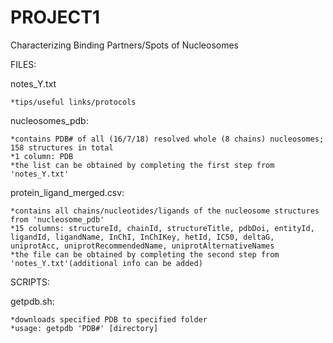 # PROJECT1
Characterizing Binding Partners/Spots of Nucleosomes


FILES:

  notes_Y.txt
  
    *tips/useful links/protocols

  nucleosomes_pdb:
 
    *contains PDB# of all (16/7/18) resolved whole (8 chains) nucleosomes; 158 structures in total              
    *1 column: PDB
    *the list can be obtained by completing the first step from 'notes_Y.txt'
    
  protein_ligand_merged.csv:
  
    *contains all chains/nucleotides/ligands of the nucleosome structures from 'nucleosome_pdb'
    *15 columns: structureId, chainId, structureTitle, pdbDoi, entityId, ligandId, ligandName, InChI, InChIKey, hetId, IC50, deltaG, uniprotAcc, uniprotRecommendedName, uniprotAlternativeNames
    *the file can be obtained by completing the second step from 'notes_Y.txt'(additional info can be added)
    

SCRIPTS:

  getpdb.sh:
  
    *downloads specified PDB to specified folder 
    *usage: getpdb 'PDB#' [directory]

